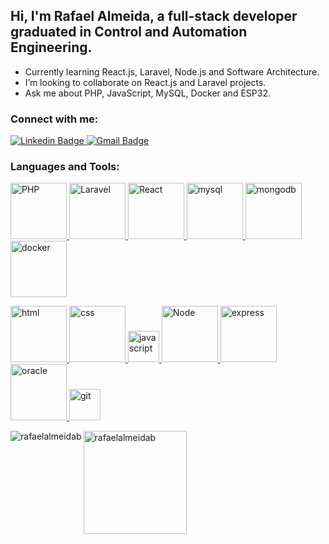 <h2>Hi, I'm Rafael Almeida, a full-stack developer graduated in Control and Automation Engineering.</h2>

- Currently learning React.js, Laravel, Node.js and Software Architecture.
- I’m looking to collaborate on React.js and Laravel projects.
- Ask me about PHP, JavaScript, MySQL, Docker and ESP32.

<h3 align="left">Connect with me:</h3>
<p align="left">
  <a href="https://www.linkedin.com/in/rafaelalmeidab" target="_blank" rel="nofollow">
     <img src="https://img.shields.io/badge/-rafaelalmeidab-blue?style=flat-square&logo=Linkedin&logoColor=white&link=https://www.linkedin.com/in/rafaelalmeidab/" alt="Linkedin Badge" style="max-width: 100%;">
 </a>
  <a href="mailto:rafaelalmeidab@hotmail.com" target="_blank" rel="nofollow">
    <img src="https://img.shields.io/badge/-rafaelalmeidab@hotmail.com-c14438?style=flat-square&logo=Gmail&logoColor=white&link=mailto:seuemail@example.com" alt="Gmail Badge" style="max-width: 100%;">
  </a>
</p>

  
<h3 align="left">Languages and Tools:</h3>
<p align="left"> 
  	<a href="https://www.php.net/" target="_blank" rel="noreferrer"> 
		<img src="https://www.vectorlogo.zone/logos/php/php-ar21.svg" alt="PHP" width="90"/> 
	</a>
  	<a href="https://www.laravel.com/" target="_blank" rel="noreferrer"> 
		<img src="https://www.vectorlogo.zone/logos/laravel/laravel-ar21.svg" alt="Laravel" width="90"/> 
	</a>
  	<a href="https://react.dev" target="_blank" rel="noreferrer"> 
		<img src="https://www.vectorlogo.zone/logos/reactjs/reactjs-ar21.svg" alt="React" width="90"/> 
	</a>
	<a href="https://www.mysql.com/" target="_blank" rel="noreferrer">
		<img src="https://www.vectorlogo.zone/logos/mysql/mysql-ar21.svg" alt="mysql" width="90"/> 
	</a>
	<a href="https://www.mongodb.com" target="_blank" rel="noreferrer">
		<img src="https://www.vectorlogo.zone/logos/mongodb/mongodb-ar21.svg" alt="mongodb" width="90"/> 
	</a>
	<a href="https://www.docker.com" target="_blank" rel="noreferrer"> 
		<img src="https://www.vectorlogo.zone/logos/docker/docker-ar21.svg" alt="docker" width="90"/> 
	</a>
</p>
<p align="left"> 
	<a href="https://www.w3schools.com/html/" target="_blank" rel="noreferrer">
		<img src="https://www.vectorlogo.zone/logos/w3_html5/w3_html5-ar21.svg" alt="html" width="90"/> 
	</a>
	<a href="https://www.w3schools.com/css/" target="_blank" rel="noreferrer">
		<img src="https://www.vectorlogo.zone/logos/w3_css/w3_css-ar21.svg" alt="css" width="90"/> 
	</a>
	<a href="https://www.javascript.com" target="_blank" rel="noreferrer">
		<img src="https://www.vectorlogo.zone/logos/javascript/javascript-icon.svg" alt="javascript" width="50"/> 
	</a>
	<a href="https://nodejs.org/en" target="_blank" rel="noreferrer"> 
		<img src="https://www.vectorlogo.zone/logos/nodejs/nodejs-ar21.svg" alt="Node" width="90"/> 
	</a>
	<a href="https://expressjs.com" target="_blank" rel="noreferrer">
		<img src="https://www.vectorlogo.zone/logos/expressjs/expressjs-ar21.svg" alt="express" width="90"/> 
	</a>
 	<a href="https://www.oracle.com" target="_blank" rel="noreferrer">
		<img src="https://www.vectorlogo.zone/logos/oracle/oracle-ar21.svg" alt="oracle" width="90"/> 
	</a>
	<a href="https://git-scm.com/" target="_blank" rel="noreferrer">
		<img src="https://www.vectorlogo.zone/logos/git-scm/git-scm-icon.svg" alt="git" width="50"/> 
	</a>
</p>


<img align="left" src="https://github-readme-stats.vercel.app/api/top-langs?username=rafaelalmeidab&show_icons=true&locale=en&layout=compact&theme=tokyonight" alt="rafaelalmeidab" />
<img align="center" height="165" src="https://github-readme-stats.vercel.app/api?username=rafaelalmeidab&show_icons=true&locale=en&theme=tokyonight" alt="rafaelalmeidab" />

